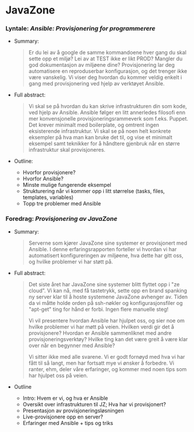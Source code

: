 # JavaZone

### Lyntale: *Ansible: Provisjonering for programmerere*

- Summary: 
    
    > Er du lei av å google de samme kommandoene hver gang du skal sette opp et miljø? Lei av at TEST ikke er likt PROD? Mangler du god dokumentasjon av miljøene dine? Provisjonering lar deg automatisere en reproduserbar konfigurasjon, og det trenger ikke være vanskelig. Vi viser deg hvordan du kommer veldig enkelt i gang med provisjonering ved hjelp av verktøyet Ansible.

- Full abstract:
    
    > Vi skal se på hvordan du kan skrive infrastrukturen din som kode, ved hjelp av Ansible. Ansible følger en litt annerledes filosofi enn mer konvensjonelle provisjoneringsrammeverk som f.eks. Puppet. Det krever minimalt med boilerplate, og omtrent ingen eksisterende infrastruktur. Vi skal se på noen helt konkrete eksempler på hva man kan bruke det til, og vise et minimalt eksempel samt teknikker for å håndtere gjenbruk når en større infrastruktur skal provisjoneres.

- Outline:

    - Hvorfor provisjonere?
    - Hvorfor Ansible?
    - Minste mulige fungerende eksempel
    - Strukturering når vi kommer opp i litt størrelse (tasks, files, templates, variables)
    - Topp tre problemer med Ansible

### Foredrag: *Provisjonering av JavaZone*

- Summary: 
    
    > Serverne som kjører JavaZone sine systemer er provisjonert med Ansible. I denne erfaringsrapporten forteller vi hvordan vi har automatisert konfigureringen av miljøene, hva dette har gitt oss, og hvilke problemer vi har støtt på.

- Full abstract: 
    
    > Det siste året har JavaZone sine systemer blitt flyttet opp i "ze cloud". Vi kan nå, med få tastetrykk, sette opp en brand spanking ny server klar til å hoste systemene JavaZone avhenger av. Tiden da vi måtte holde orden på ssh-nøkler og konfigurasjonsfiler og "apt-get" ting for hånd er forbi. Ingen flere manuelle steg! 
    > 
    > Vi vil presentere hvordan Ansible har hjulpet oss, og sier noe om hvilke problemer vi har møtt på veien. Hvilken verdi gir det å provisjonere? Hvordan er Ansible sammenliknet med andre provisjoneringsverktøy? Hvilke ting kan det være greit å være klar over når en begynner med Ansible?
    > 
    > Vi sitter ikke med alle svarene. Vi er godt fornøyd med hva vi har fått til så langt, men har fortsatt mye vi ønsker å forbedre. Vi ranter, ehm, deler våre erfaringer, og kommer med noen tips som har hjulpet oss på veien.

- Outline
    
    - Intro: Hvem er vi, og hva er Ansible
    - Oversikt over infrastrukturen til JZ; Hva har vi provisjonert?
    - Presentasjon av provisjoneringsløsningen
    - Live-provisjonere opp en server?
    - Erfaringer med Ansible + tips og triks
